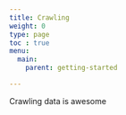 ```yaml
---
title: Crawling
weight: 0
type: page
toc : true
menu:
  main:
    parent: getting-started

---
```



Crawling data is awesome